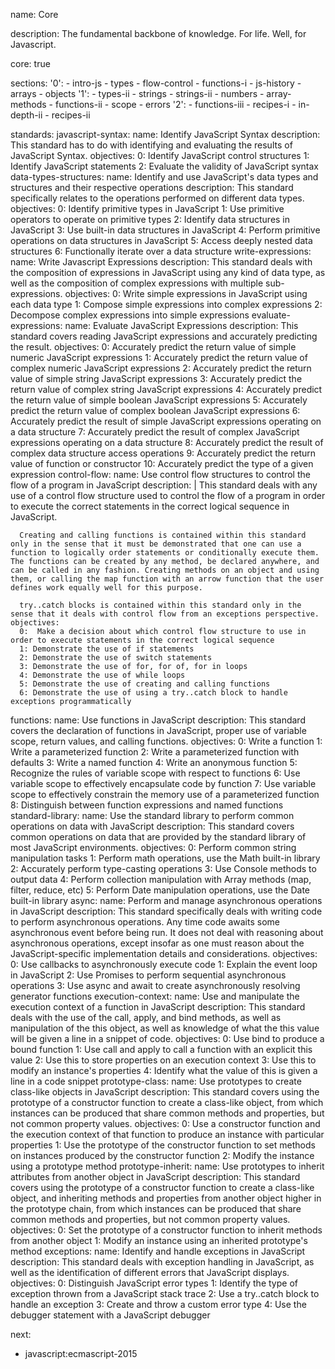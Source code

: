 name: Core

description: The fundamental backbone of knowledge. For life. Well, for Javascript.

core: true

sections:
  '0':
    - intro-js
    - types
    - flow-control
    - functions-i
    - js-history
    - arrays
    - objects
  '1':
    - types-ii
    - strings
    - strings-ii
    - numbers
    - array-methods
    - functions-ii
    - scope
    - errors
  '2':
    - functions-iii
    - recipes-i
    - in-depth-ii
    - recipes-ii

standards:
  javascript-syntax:
    name: Identify JavaScript Syntax
    description: This standard has to do with identifying and evaluating the results of JavaScript Syntax.
    objectives:
      0: Identify JavaScript control structures
      1: Identify JavaScript statements
      2: Evaluate the validity of JavaScript syntax
  data-types-structures:
    name: Identify and use JavaScript's data types and structures and their respective operations
    description: This standard specifically relates to the operations performed on different data types.
    objectives:
      0: Identify primitive types in JavaScript
      1: Use primitive operators to operate on primitive types
      2: Identify data structures in JavaScript
      3: Use built-in data structures in JavaScript
      4: Perform primitive operations on data structures in JavaScript
      5: Access deeply nested data structures
      6: Functionally iterate over a data structure
  write-expressions:
    name: Write Javascript Expressions
    description: This standard deals with the composition of expressions in JavaScript using any kind of data type, as well as the composition of complex expressions with multiple sub-expressions.
    objectives:
      0:  Write simple expressions in JavaScript using each data type
      1: Compose simple expressions into complex expressions
      2: Decompose complex expressions into simple expressions
  evaluate-expressions:
    name: Evaluate JavaScript Expressions
    description: This standard covers reading JavaScript expressions and accurately predicting the result.
    objectives:
      0: Accurately predict the return value of simple numeric JavaScript expressions
      1: Accurately predict the return value of complex numeric JavaScript expressions
      2: Accurately predict the return value of simple string JavaScript expressions
      3: Accurately predict the return value of complex string JavaScript expressions
      4: Accurately predict the return value of simple boolean JavaScript expressions
      5: Accurately predict the return value of complex boolean JavaScript expressions
      6: Accurately predict the result of simple JavaScript expressions operating on a data structure
      7: Accurately predict the result of complex JavaScript expressions operating on a data structure
      8: Accurately predict the result of complex data structure access operations
      9: Accurately predict the return value of function or constructor
      10: Accurately predict the type of a given expression
  control-flow:
    name: Use control flow structures to control the flow of a program in JavaScript
    description: |
      This standard deals with any use of a control flow structure used to control the flow of a program in order to execute the correct statements in the correct logical sequence in JavaScript.

      Creating and calling functions is contained within this standard only in the sense that it must be demonstrated that one can use a function to logically order statements or conditionally execute them. The functions can be created by any method, be declared anywhere, and can be called in any fashion. Creating methods on an object and using them, or calling the map function with an arrow function that the user defines work equally well for this purpose.

      try..catch blocks is contained within this standard only in the sense that it deals with control flow from an exceptions perspective.
    objectives:
      0:  Make a decision about which control flow structure to use in order to execute statements in the correct logical sequence
      1: Demonstrate the use of if statements
      2: Demonstrate the use of switch statements
      3: Demonstrate the use of for, for of, for in loops
      4: Demonstrate the use of while loops
      5: Demonstrate the use of creating and calling functions
      6: Demonstrate the use of using a try..catch block to handle exceptions programmatically
  functions:
    name: Use functions in JavaScript
    description: This standard covers the declaration of functions in JavaScript, proper use of variable scope, return values, and calling functions.
    objectives:
      0: Write a function
      1: Write a parameterized function
      2: Write a parameterized function with defaults
      3: Write a named function
      4: Write an anonymous function
      5: Recognize the rules of variable scope with respect to functions
      6: Use variable scope to effectively encapsulate code by function
      7: Use variable scope to effectively constrain the memory use of a parameterized function
      8: Distinguish between function expressions and named functions
  standard-library:
    name: Use the standard library to perform common operations on data with JavaScript
    description: This standard covers common operations on data that are provided by the standard library of most JavaScript environments.
    objectives:
      0: Perform common string manipulation tasks
      1: Perform math operations, use the Math built-in library
      2: Accurately perform type-casting operations
      3: Use Console methods to output data
      4: Perform collection manipulation with Array methods (map, filter, reduce, etc)
      5: Perform Date manipulation operations, use the Date built-in library
  async:
    name: Perform and manage asynchronous operations in JavaScript
    description: This standard specifically deals with writing code to perform asynchronous operations. Any time code awaits some asynchronous event before being run. It does not deal with reasoning about asynchronous operations, except insofar as one must reason about the JavaScript-specific implementation details and considerations.
    objectives:
      0: Use callbacks to asynchronously execute code
      1: Explain the event loop in JavaScript
      2: Use Promises to perform sequential asynchronous operations
      3: Use async and await to create asynchronously resolving generator functions
  execution-context:
    name: Use and manipulate the execution context of a function in JavaScript
    description: This standard deals with the use of the call, apply, and bind methods, as well as manipulation of the this object, as well as knowledge of what the this value will be given a line in a snippet of code.
    objectives:
      0: Use bind to produce a bound function
      1: Use call and apply to call a function with an explicit this value
      2: Use this to store properties on an execution context
      3: Use this to modify an instance's properties
      4: Identify what the value of this is given a line in a code snippet
  prototype-class:
    name: Use prototypes to create class-like objects in JavaScript
    description: This standard covers using the prototype of a constructor function to create a class-like object, from which instances can be produced that share common methods and properties, but not common property values.
    objectives:
      0: Use a constructor function and the execution context of that function to produce an instance with particular properties
      1: Use the prototype of the constructor function to set methods on instances produced by the constructor function
      2: Modify the instance using a prototype method
  prototype-inherit:
    name: Use prototypes to inherit attributes from another object in JavaScript
    description: This standard covers using the prototype of a constructor function to create a class-like object, and inheriting methods and properties from another object higher in the prototype chain, from which instances can be produced that share common methods and properties, but not common property values.
    objectives:
      0: Set the prototype of a constructor function to inherit methods from another object
      1: Modify an instance using an inherited prototype's method
  exceptions:
    name: Identify and handle exceptions in JavaScript
    description: This standard deals with exception handling in JavaScript, as well as the identification of different errors that JavaScript displays.
    objectives:
      0: Distinguish JavaScript error types
      1: Identify the type of exception thrown from a JavaScript stack trace
      2: Use a try..catch block to handle an exception
      3: Create and throw a custom error type
      4: Use the debugger statement with a JavaScript debugger

next:
  - javascript:ecmascript-2015


